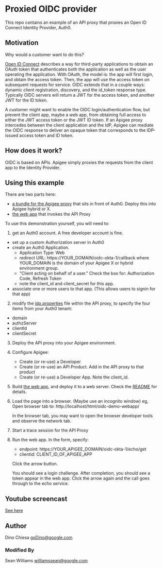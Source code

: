 # Proxied OIDC provider

This repo contains an example of an API proxy that proxies an Open ID Connect Identity Provider, Auth0.

## Motivation

Why would a customer want to do this?

[Open ID Connect](https://openid.net/connect/) describes a way for third-party applications to obtain an OAuth token that authenticates both the application as well as the user operating the application. With OAuth, the model is: the app will first login, and obtain the access token. Then, the app will use the access token on subsequent requests for service. OIDC extends that in a couple ways: dynamic client registration, discovery, and the id_token response type. Typically OIDC servers will return a JWT for the access token, and another JWT for the ID token.

A customer might want to enable the OIDC login/authentication flow, but prevent the client app, maybe a web app, from obtaining full access to either the JWT access token or the JWT ID token.  If an Apigee proxy intercedes between the client application and the IdP, Apigee can mediate the OIDC response to deliver an opaque token that corresponds to the IDP-issued access token and ID token.


## How does it work?

OIDC is based on APIs. Apigee simply proxies the requests from the client app to the Identity Provider.

## Using this example

There are two parts here:
- [a bundle for the Apigee proxy](./bundle-oidc-okta-1) that sits in front of Auth0. Deploy this into Apigee hybrid or X.
- [the web app](./oidc-demo-webapp) that invokes the API Proxy

To use this demonstration yourself, you will need to:

1. get an Auth0 account.  A free developer account is fine.
  - set up a custom Authorization server in Auth0
  - create an Auth0 Application.
    - Application Type: Web
    - redirect URL: https://YOUR_DOMAIN/oidc-okta-1/callback
      where YOUR_DOMAIN is the domain of your Apigee X or hybrid environment group.
    - "Client acting on behalf of a user." Check the box for: Authorization Code, Refresh Token
    - note the client\_id and client\_secret for this app.
  - associate one or more users to that app.  (This allows users to signin for that app)

2. modify the [idp.properties](./bundle-oidc-okta-1/apiproxy/resources/properties/idp.properties) file within the API proxy, to specify the four items from your Auth0 tenant:
  - domain
  - authzServer
  - clientId
  - clientSecret

3. Deploy the API proxy into your Apigee environment.

3. Configure Apigee:
   - Create (or re-use) a Developer
   - Create (or re-use) an API Product. Add in the API proxy to that product
   - Create (or re-use) a Developer App. Note the client\_id.


4. Build [the web app](./oidc-demo-webapp), and deploy it to a web server.
   Check the [README](./oidc-demo-webapp/README.md) for details.

5. Load the page into a browser. (Maybe use an incognito window)
   eg, Open browser tab to:
   http://localhost/html/oidc-demo-webapp/

   In the browser tab, you may want to open the browser developer tools and observe the network tab.

6. Start a trace session for the API Proxy

6. Run the web app. In the form, specify:
   - endpoint: https://YOUR_APIGEE_DOMAIN/oidc-okta-1/echo/get
   - clientid: CLIENT\_ID\_OF\_APIGEE\_APP

   Click the arrow button.

   You should see a login challenge. After completion, you should see
   a token appear in the web app. Click the arrow again and the
   call goes through to the echo service.


## Youtube screencast

[See here](https://youtu.be/SlpqmkB6XVA)

## Author

Dino Chiesa
goDino@google.com

###  Modified By
Sean Williams
williamssean@google.com
